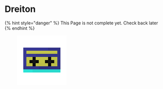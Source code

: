 # Dreiton

{% hint style="danger" %}
This Page is not complete yet. Check back later
{% endhint %}

<figure><img src="https://github.com/ItsMePok/PFE/blob/wikiAssets/cassette/cassette_dreiton.png?raw=true" alt=""><figcaption></figcaption></figure>
